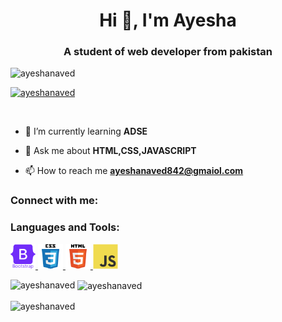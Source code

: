 <h1 align="center">Hi 👋, I'm Ayesha</h1>
<h3 align="center">A student of web developer from pakistan</h3>

<p align="left"> <img src="https://komarev.com/ghpvc/?username=ayeshanaved&label=Profile%20views&color=0e75b6&style=flat" alt="ayeshanaved" /> </p>

<p align="left"> <a href="https://github.com/ryo-ma/github-profile-trophy"><img src="https://github-profile-trophy.vercel.app/?username=ayeshanaved" alt="ayeshanaved" /></a> </p>

<p align="left"> <a href="https://twitter.com/" target="blank"><img src="https://img.shields.io/twitter/follow/?logo=twitter&style=for-the-badge" alt="" /></a> </p>

- 🌱 I’m currently learning **ADSE**

- 💬 Ask me about **HTML,CSS,JAVASCRIPT**

- 📫 How to reach me **ayeshanaved842@gmaiol.com**

<h3 align="left">Connect with me:</h3>
<p align="left">
</p>

<h3 align="left">Languages and Tools:</h3>
<p align="left"> <a href="https://getbootstrap.com" target="_blank" rel="noreferrer"> <img src="https://raw.githubusercontent.com/devicons/devicon/master/icons/bootstrap/bootstrap-plain-wordmark.svg" alt="bootstrap" width="40" height="40"/> </a> <a href="https://www.w3schools.com/css/" target="_blank" rel="noreferrer"> <img src="https://raw.githubusercontent.com/devicons/devicon/master/icons/css3/css3-original-wordmark.svg" alt="css3" width="40" height="40"/> </a> <a href="https://www.w3.org/html/" target="_blank" rel="noreferrer"> <img src="https://raw.githubusercontent.com/devicons/devicon/master/icons/html5/html5-original-wordmark.svg" alt="html5" width="40" height="40"/> </a> <a href="https://developer.mozilla.org/en-US/docs/Web/JavaScript" target="_blank" rel="noreferrer"> <img src="https://raw.githubusercontent.com/devicons/devicon/master/icons/javascript/javascript-original.svg" alt="javascript" width="40" height="40"/> </a> </p>

<p><img align="left" src="https://github-readme-stats.vercel.app/api/top-langs?username=ayeshanaved&show_icons=true&locale=en&layout=compact" alt="ayeshanaved" /></p>

<p>&nbsp;<img align="center" src="https://github-readme-stats.vercel.app/api?username=ayeshanaved&show_icons=true&locale=en" alt="ayeshanaved" /></p>

<p><img align="center" src="https://github-readme-streak-stats.herokuapp.com/?user=ayeshanaved&" alt="ayeshanaved" /></p>
